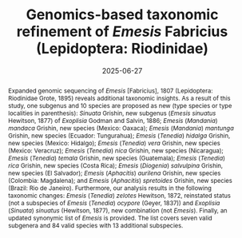 ---
title: 'Genomics-based taxonomic refinement of <i>Emesis</i> Fabricius (Lepidoptera: Riodinidae)'
date: '2025-06-27'
doi: ''
journal: Insecta Mundi
issue: '1131'
pagination: '1–23'
zoobank: 'urn:lsid:zoobank.org:pub:CC7762D5-7EB4-438F-88B6-AD6FA28D1889'
authors:
  - first_name: 'Jing'
    last_name: 'Zhang'
    affiliation: 'Eugene McDermott Center for Human Growth and Development and Department of Biophysics University of Texas Southwestern Medical Center 5323 Harry Hines Blvd., Dallas, TX, 75390-8816 USA'
    email: 'jingzhang.first@gmail.com'

  - first_name: 'Qian'
    last_name: 'Cong'
    affiliation: 'Eugene McDermott Center for Human Growth and Development and Department of Biophysics University of Texas Southwestern Medical Center 5323 Harry Hines Blvd., Dallas, TX, 75390-8816 USA'
    email: 'congqian1986@gmail.com'

  - first_name: 'Jinhui'
    last_name: 'Shen'
    affiliation: 'Department of Biophysics University of Texas Southwestern Medical Center 5323 Harry Hines Blvd., Dallas, TX, 75390-9050 USA'
    email: 'Jinhui.Shen@UTSouthwestern.edu'

  - first_name: 'Leina'
    last_name: 'Song'
    affiliation: 'Department of Biophysics University of Texas Southwestern Medical Center 5323 Harry Hines Blvd., Dallas, TX, 75390-9050 USA'
    email: 'Leina.Song@UTSouthwestern.edu'

  - first_name: 'Nick V.'
    last_name: 'Grishin'
    affiliation: 'Department of Biophysics University of Texas Southwestern Medical Center 5323 Harry Hines Blvd., Dallas, TX, 75390-9050 USA'
    email: 'grishin@chop.swmed.edu'

download: 'https://drive.google.com/file/d/1Tphsii-wCrSc4YOdVr9eq0GjsBeOjFpS'

supplementary: ''

keywords:
  - Cryptic species
  - biodiversity
  - metalmark butterflies
  - genomics
  - speciation
  - nomenclature
  - taxonomy

categories:
  - Lepidoptera
  - Riodinidae
  
references:
  - authors: Bachtrog D, Thornton K, Clark A, Andolfatto P.
    year: 2006
    title: 'Extensive introgression of mitochondrial DNA relative to nuclear genes in the <i>Drosophila yakuba </i>species group. Evolution 60(2)'
    pages: 292–302
    doi: 
    url: 
    access: 

  - authors: Bordelon CW, Knudson EC.
    year: 2000
    title: 'New records of Lepidoptera for Texas and the USA, and illustrations of other interesting species. News of the Lepidopterists’ Society 42(1)'
    pages: 3–7
    doi: 
    url: 
    access: 

  - authors: Buchfink B, Xie C, Huson DH.
    year: 2015
    title: 'Fast and sensitive protein alignment using DIAMOND. Nature Methods 12(1)'
    pages: 59–60
    doi: 
    url: 
    access: 

  - authors: Burns JM, Janzen DH, Hajibabaei M, Hallwachs W, Hebert PDN.
    year: 2008
    title: 'DNA barcodes and cryptic species of skipper butterflies in the genus Perichares in Area de Conservacion Guanacaste, Costa Rica. Proceedings of the National Academy of Sciences of the United States of America 105(17)'
    pages: 6350–6355
    doi: 
    url: 
    access: 

  - authors: Callaghan C, Trujano-Ortega M, Ríos-Málaver C.
    year: 2024
    title: 'Two new species of <i>Emesis </i>Fabricius, 1807 from northwestern South and Central America (Lepidoptera: Riodinidae). Zootaxa 5443(3)'
    pages: 406–416
    doi: 
    url: 
    access: 

  - authors: Cong Q, Shen J, Borek D, Robbins RK, Opler PA, Otwinowski Z, Grishin NV.
    year: 2017a
    title: 'When COI barcodes deceive: complete genomes reveal introgression in hairstreaks. Proceedings of the Royal Society B: Biological Sciences 284(1848)'
    pages: 1–9
    doi: 
    url: 
    access: 

  - authors: Cong Q, Shen J, Li W, Borek D, Otwinowski Z, Grishin NV.
    year: 2017b
    title: 'The first complete genomes of metalmarks and the classification of butterfly families. Genomics 109'
    pages: 485–493
    doi: 
    url: 
    access: 

  - authors: Cong Q, Shen J, Zhang J, Li W, Kinch LN, Calhoun JV, Warren AD, Grishin NV.
    year: 2021
    title: 'Genomics reveals the origins of historical specimens. Molecular Biology and Evolution 38(5)'
    pages: 2166–2176
    doi: 
    url: 
    access: 

  - authors: Cong Q, Zhang J, Grishin NV.
    year: 2019a
    title: 'Genomic determinants of speciation [Preprint]. bioRxiv BIORXIV/2019/837666.'
    pages: 
    doi: 
    url: https://www.biorxiv.org/content/10.1101/837666v1
    access: (Last accessed March 2025.)

  - authors: Cong Q, Zhang J, Shen J, Grishin NV.
    year: 2019b
    title: 'Fifty new genera of Hesperiidae (Lepidoptera). Insecta Mundi 0731'
    pages: 1–56
    doi: 
    url: 
    access: 

  - authors: Costa M, Viloria AL, Callaghan C, Trujano-Ortega M, Neild AFE, Benmesbah M, Attal S, Grishin NV.
    year: 2021
    title: 'Lepidoptera del Pantepui. Parte XI Nuevos Riodinidae (Riodininae), Pieridae (Dismorphiinae) y Nymphalidae (Satyrinae). Antenor 8(1)'
    pages: 2–28
    doi: 
    url: 
    access: 

  - authors: Gallardo RJ, Zhang J, Cong Q, Shen J, Grishin NV.
    year: 2021
    title: 'A uniquely patterned new species of <i>Emesis </i>from Honduras (Riodinidae). Tropical Lepidoptera Research 31(1)'
    pages: 53–59
    doi: 
    url: 
    access: 

  - authors: Hebert PD, Cywinska A, Ball SL, deWaard JR.
    year: 2003
    title: 'Biological identifications through DNA barcodes. Proceedings of the Royal Society B: Biological Sciences 270(1512)'
    pages: 313–321
    doi: 
    url: 
    access: 

  - authors: Li W, Cong Q, Shen J, Zhang J, Hallwachs W, Janzen DH, Grishin NV.
    year: 2019
    title: 'Genomes of skipper butterflies reveal extensive convergence of wing patterns. Proceedings of the National Academy of Sciences of the United States of America 116(13)'
    pages: 6232–6237
    doi: 
    url: 
    access: 

  - authors: Lukhtanov VA, Sourakov A, Zakharov E.
    year: 2016
    title: 'DNA barcodes as a tool in biodiversity research: testing pre-existing taxonomic hypotheses in Delphic Apollo butterflies (Lepidoptera, Papilionidae). Systematics and Biodiversity 14'
    pages: 599–613
    doi: 
    url: 
    access: 

  - authors: Minh BQ, Nguyen MA, von Haeseler A.
    year: 2013
    title: 'Ultrafast approximation for phylogenetic bootstrap. Molecular Biology and Evolution 30(5)'
    pages: 1188–1195
    doi: 
    url: 
    access: 

  - authors: Nguyen LT, Schmidt HA, von Haeseler A, Minh BQ.
    year: 2015
    title: 'IQ-TREE: a fast and effective stochastic algorithm for estimating maximum-likelihood phylogenies. Molecular Biology and Evolution 32(1)'
    pages: 268–274
    doi: 
    url: 
    access: 

  - authors: Pazhenkova EA, Lukhtanov VA.
    year: 2021
    title: 'Genomic introgression from a distant congener in the Levant fritillary butterfly, <i>Melitaea acentria</i>. Molecular Ecology 30(19)'
    pages: 4819–4832
    doi: 
    url: 
    access: 

  - authors: Rambaut A.
    year: 2018
    title: 'FigTree, version 1.4.4.'
    pages: 
    doi: 
    url: http://tree.bio.ed.ac.uk/software/figtree/
    access: (Last accessed April 2025.)

  - authors: Trujano-Ortega M, Callaghan CJ, Arellano-Covarrubias A, Luis-Martinez A, Avalos-Hernandez O, Llorente-Bousquets J.
    year: 2021
    title: 'Geographical distribution of <i>Emesis </i>Fabricius (Lepidoptera: Riodinidae) in Mexico: Updated checklist and temporal patterns. Zootaxa 4964(3)'
    pages: 401–442
    doi: 
    url: 
    access: 

  - authors: Trujano-Ortega M, Callaghan CJ, GarcIa VUO, Luis-Martinez A, Avalos-Hernandez O, Llorente-Bousquets J.
    year: 2020
    title: '<i>Emesis planeca </i>n. comb. (Lepidoptera: Riodinidae): a new combination revealed by molecular evidence with a description of its morphological variation. Zootaxa 4853(2)'
    pages: 218–234
    doi: 
    url: 
    access: 

  - authors: Nieukerken EJ, Karsholt O, Hausmann A, Holloway JD, Huemer P, Kitching IJ, Nuss M, Pohl GR, Rajaei H, Rennland E, Rodeland J, Rougerie R, Scoble MJ, Sinev SYu, Sommerer M.
    year: 2019
    title: 'Stability in Lepidoptera names is not served by reversal to gender agreement: a response to Wiemers et al. (2018). Nota Lepidopterologica 42(1)'
    pages: 101–111
    doi: 
    url: 
    access: 

  - authors: Warren AD, Davis KJ, Stangeland EM, Pelham JP, Willmott KR, Grishin NV.
    year: 2024
    title: 'Illustrated Lists of American Butterflies. [9-III-2024]'
    pages: 
    doi: 
    url: https://www.butterfliesofamerica.com/
    access: (Last accessed April 2025.)

  - authors: Zhang J, Cong Q, Burns JM, Grishin NV.
    year: 2022a
    title: 'Checking the checkered taxonomy of Plotz’s checkered skippers (Hesperiidae: Pyrgini). The Taxonomic Report of the International Lepidoptera Survey 10(5)'
    pages: 1–31
    doi: 
    url: 
    access: 

  - authors: Zhang J, Cong Q, Grishin NV.
    year: 2023a
    title: 'Descriptions of one hundred new species of Hesperiidae. Insecta Mundi 1026'
    pages: 1–115
    doi: 
    url: 
    access: 

  - authors: Zhang J, Cong Q, Grishin NV.
    year: 2023b
    title: 'Thirteen new species of butterflies (Lepidoptera: Hesperiidae) from Texas. Insecta Mundi 0969'
    pages: 1–58
    doi: 
    url: 
    access: 

  - authors: Zhang J, Cong Q, Shen J, Brockmann E, Grishin NV.
    year: 2019a
    title: 'Genomes reveal drastic and recurrent phenotypic divergence in firetip skipper butterflies (Hesperiidae: Pyrrhopyginae). Proceedings of the Royal Society B: Biological Sciences 286(1903)'
    pages: 1–6
    doi: 
    url: 
    access: 

  - authors: Zhang J, Cong Q, Shen J, Grishin NV.
    year: 2022b
    title: 'Taxonomic changes suggested by the genomic analysis of Hesperiidae (Lepidoptera). Insecta Mundi 0921'
    pages: 1–135
    doi: 
    url: 
    access: 

  - authors: Zhang J, Cong Q, Shen J, Opler PA, Grishin NV.
    year: 2020
    title: 'Genomic evidence suggests further changes of butterfly names. The Taxonomic Report of the International Lepidoptera Survey 8(7)'
    pages: 1–40
    doi: 
    url: 
    access: 

  - authors: Zhang J, Cong Q, Shen J, Song L, Grishin NV.
    year: 2022c
    title: 'Genomic DNA sequencing reveals two new North American species of <i>Staphylus </i>(Hesperiidae: Pyrginae: Carcharodini). The Taxonomic Report of the International Lepidoptera Survey 10(4)'
    pages: 1–13
    doi: 
    url: 
    access: 

  - authors: Zhang J, Cong Q, Shen J, Song L, Grishin NV.
    year: 2024
    title: 'Genomic analysis reveals hidden species diversity in <i>Emesis </i>Fabricius (Lepidoptera: Riodinidae). Insecta Mundi 1082'
    pages: 1–48
    doi: 
    url: 
    access: 

  - authors: Zhang J, Cong Q, Shen J, Song L, Grishin NV.
    year: 2025
    title: 'Supplementary information to “Genomics-based taxonomic refinement of <i>Emesis </i>Fabricius (Lepidoptera: Riodinidae).” Table S1 and DNA sequences of exons with diagnostic characters.'
    pages: 
    doi: 
    url: https://osf.io/nj6yd/
    access: (Last accessed April 2025.)

  - authors: Zhang J, Shen J, Cong Q, Grishin NV.
    year: 2019b
    title: 'Genomic analysis of the tribe Emesidini (Lepidoptera: Riodinidae). Zootaxa 4668(4)'
    pages: 475–488
    doi: 
    url: 
    access: 

abstract: 'Expanded genomic sequencing of <i>Emesis </i>[Fabricius], 1807 (Lepidoptera: Riodinidae Grote, 1895) reveals additional taxonomic insights. As a result of this study, one subgenus and 10 species are proposed as new (type species or type localities in parenthesis): <i>Sinuata </i>Grishin, new subgenus (<i>Emesis sinuatus </i>Hewitson, 1877) of <i>Exoplisia </i>Godman and Salvin, 1886; <i>Emesis </i>(<i>Mandania</i>) <i>mandaca </i>Grishin, new species (Mexico: Oaxaca); <i>Emesis </i>(<i>Mandania</i>) <i>mantunga </i>Grishin, new species (Ecuador: Tungurahua); <i>Emesis </i>(<i>Tenedia</i>) <i>hidalga </i>Grishin, new species (Mexico: Hidalgo); <i>Emesis </i>(<i>Tenedia</i>) <i>vera </i>Grishin, new species (Mexico: Veracruz); <i>Emesis </i>(<i>Tenedia</i>) <i>nica </i>Grishin, new species (Nicaragua); <i>Emesis </i>(<i>Tenedia</i>) <i>temala </i>Grishin, new species (Guatemala); <i>Emesis </i>(<i>Tenedia</i>) <i>rica </i>Grishin, new species (Costa Rica); <i>Emesis </i>(<i>Diogenia</i>) <i>salvulpina </i>Grishin, new species (El Salvador); <i>Emesis </i>(<i>Aphacitis</i>) <i>aurilena </i>Grishin, new species (Colombia: Magdalena); and <i>Emesis </i>(<i>Aphacitis</i>) <i>spretoides </i>Grishin, new species (Brazil: Rio de Janeiro). Furthermore, our analysis results in the following taxonomic changes: <i>Emesis </i>(<i>Tenedia</i>) <i>zelotes </i>Hewitson, 1872, reinstated status (not a subspecies of <i>Emesis </i>(<i>Tenedia</i>) <i>ocypore </i>(Geyer, 1837)) and <i>Exoplisia </i>(<i>Sinuata</i>) <i>sinuatus </i>(Hewitson, 1877), new combination (not <i>Emesis</i>). Finally, an updated synonymic list of <i>Emesis </i>is provided. The list covers seven valid subgenera and 84 valid species with 13 additional subspecies.'
---